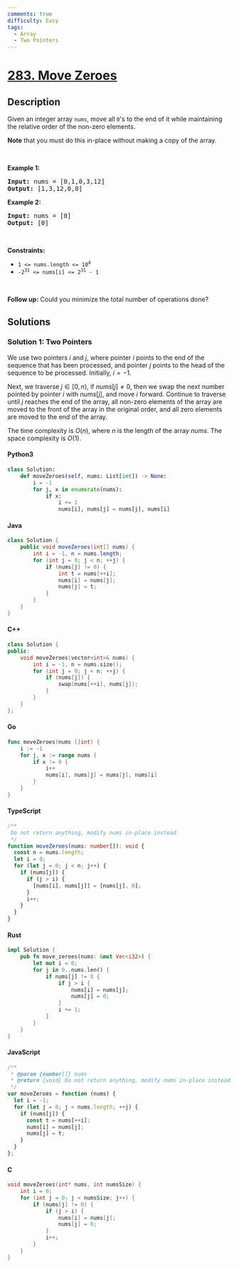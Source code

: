 ```yaml
---
comments: true
difficulty: Easy
tags:
  - Array
  - Two Pointers
---
```


<!-- problem:start -->

# [283. Move Zeroes](https://leetcode.com/problems/move-zeroes)

## Description

<!-- description:start -->

<p>Given an integer array <code>nums</code>, move all <code>0</code>&#39;s to the end of it while maintaining the relative order of the non-zero elements.</p>

<p><strong>Note</strong> that you must do this in-place without making a copy of the array.</p>

<p>&nbsp;</p>
<p><strong class="example">Example 1:</strong></p>
<pre><strong>Input:</strong> nums = [0,1,0,3,12]
<strong>Output:</strong> [1,3,12,0,0]
</pre><p><strong class="example">Example 2:</strong></p>
<pre><strong>Input:</strong> nums = [0]
<strong>Output:</strong> [0]
</pre>
<p>&nbsp;</p>
<p><strong>Constraints:</strong></p>

<ul>
	<li><code>1 &lt;= nums.length &lt;= 10<sup>4</sup></code></li>
	<li><code>-2<sup>31</sup> &lt;= nums[i] &lt;= 2<sup>31</sup> - 1</code></li>
</ul>

<p>&nbsp;</p>
<strong>Follow up:</strong> Could you minimize the total number of operations done?

<!-- description:end -->

## Solutions

<!-- solution:start -->

### Solution 1: Two Pointers

We use two pointers $i$ and $j$, where pointer $i$ points to the end of the sequence that has been processed, and pointer $j$ points to the head of the sequence to be processed. Initially, $i=-1$.

Next, we traverse $j \in [0,n)$, if $nums[j] \neq 0$, then we swap the next number pointed by pointer $i$ with $nums[j]$, and move $i$ forward. Continue to traverse until $j$ reaches the end of the array, all non-zero elements of the array are moved to the front of the array in the original order, and all zero elements are moved to the end of the array.

The time complexity is $O(n)$, where $n$ is the length of the array $nums$. The space complexity is $O(1)$.

<!-- tabs:start -->

#### Python3

```python
class Solution:
    def moveZeroes(self, nums: List[int]) -> None:
        i = -1
        for j, x in enumerate(nums):
            if x:
                i += 1
                nums[i], nums[j] = nums[j], nums[i]
```

#### Java

```java
class Solution {
    public void moveZeroes(int[] nums) {
        int i = -1, n = nums.length;
        for (int j = 0; j < n; ++j) {
            if (nums[j] != 0) {
                int t = nums[++i];
                nums[i] = nums[j];
                nums[j] = t;
            }
        }
    }
}
```

#### C++

```cpp
class Solution {
public:
    void moveZeroes(vector<int>& nums) {
        int i = -1, n = nums.size();
        for (int j = 0; j < n; ++j) {
            if (nums[j]) {
                swap(nums[++i], nums[j]);
            }
        }
    }
};
```

#### Go

```go
func moveZeroes(nums []int) {
	i := -1
	for j, x := range nums {
		if x != 0 {
			i++
			nums[i], nums[j] = nums[j], nums[i]
		}
	}
}
```

#### TypeScript

```ts
/**
 Do not return anything, modify nums in-place instead.
 */
function moveZeroes(nums: number[]): void {
  const n = nums.length;
  let i = 0;
  for (let j = 0; j < n; j++) {
    if (nums[j]) {
      if (j > i) {
        [nums[i], nums[j]] = [nums[j], 0];
      }
      i++;
    }
  }
}
```

#### Rust

```rust
impl Solution {
    pub fn move_zeroes(nums: &mut Vec<i32>) {
        let mut i = 0;
        for j in 0..nums.len() {
            if nums[j] != 0 {
                if j > i {
                    nums[i] = nums[j];
                    nums[j] = 0;
                }
                i += 1;
            }
        }
    }
}
```

#### JavaScript

```js
/**
 * @param {number[]} nums
 * @return {void} Do not return anything, modify nums in-place instead.
 */
var moveZeroes = function (nums) {
  let i = -1;
  for (let j = 0; j < nums.length; ++j) {
    if (nums[j]) {
      const t = nums[++i];
      nums[i] = nums[j];
      nums[j] = t;
    }
  }
};
```

#### C

```c
void moveZeroes(int* nums, int numsSize) {
    int i = 0;
    for (int j = 0; j < numsSize; j++) {
        if (nums[j] != 0) {
            if (j > i) {
                nums[i] = nums[j];
                nums[j] = 0;
            }
            i++;
        }
    }
}
```

<!-- tabs:end -->

<!-- solution:end -->

<!-- problem:end -->
